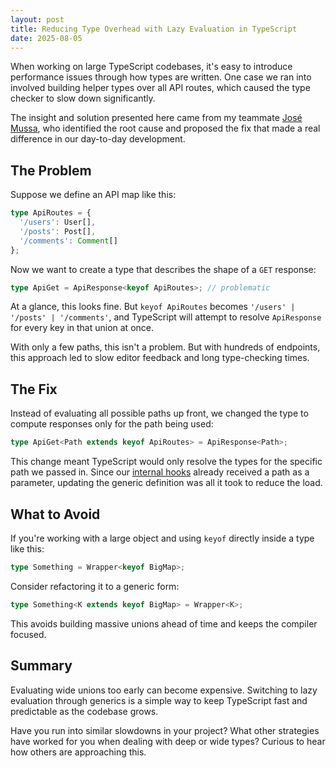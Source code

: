 ```yaml
---
layout: post
title: Reducing Type Overhead with Lazy Evaluation in TypeScript
date: 2025-08-05
---
```


When working on large TypeScript codebases, it's easy to introduce performance issues through how types are written. One case we ran into involved building helper types over all API routes, which caused the type checker to slow down significantly.

The insight and solution presented here came from my teammate [José Mussa](https://x.com/josemussa), who identified the root cause and proposed the fix that made a real difference in our day-to-day development.

## The Problem

Suppose we define an API map like this:

``` ts
type ApiRoutes = {
  '/users': User[],
  '/posts': Post[],
  '/comments': Comment[]
};
```

Now we want to create a type that describes the shape of a `GET` response:

``` ts
type ApiGet = ApiResponse<keyof ApiRoutes>; // problematic
```

At a glance, this looks fine. But `keyof ApiRoutes` becomes `'/users' | '/posts' | '/comments'`, and TypeScript will attempt to resolve `ApiResponse` for every key in that union at once.

With only a few paths, this isn't a problem. But with hundreds of endpoints, this approach led to slow editor feedback and long type-checking times.

## The Fix

Instead of evaluating all possible paths up front, we changed the type to compute responses only for the path being used:

``` ts
type ApiGet<Path extends keyof ApiRoutes> = ApiResponse<Path>;
```

This change meant TypeScript would only resolve the types for the specific path we passed in. Since our [internal hooks](https://diegocasmo.github.io/2022-12-19-api-using-axios-react-query/) already received a path as a parameter, updating the generic definition was all it took to reduce the load.

## What to Avoid

If you're working with a large object and using `keyof` directly inside a type like this:

``` ts
type Something = Wrapper<keyof BigMap>;
```

Consider refactoring it to a generic form:

``` ts
type Something<K extends keyof BigMap> = Wrapper<K>;
```

This avoids building massive unions ahead of time and keeps the compiler focused.

## Summary

Evaluating wide unions too early can become expensive. Switching to lazy evaluation through generics is a simple way to keep TypeScript fast and predictable as the codebase grows.

Have you run into similar slowdowns in your project? What other strategies have worked for you when dealing with deep or wide types? Curious to hear how others are approaching this.
